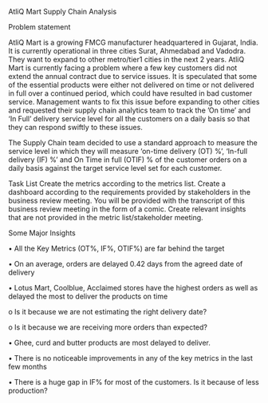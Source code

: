 AtliQ Mart Supply Chain Analysis


Problem statement

AtliQ Mart is a growing FMCG manufacturer headquartered in Gujarat, India. It is currently operational in three cities Surat, Ahmedabad and Vadodra. They want to expand to other metro/tier1 cities in the next 2 years.
AtliQ Mart is currently facing a problem where a few key customers did not extend the annual contract due to service issues. It is speculated that some of the essential products were either not delivered on time or not delivered in full over a continued period, which could have resulted in bad customer service. Management wants to fix this issue before expanding to other cities and requested their supply chain analytics team to track the ’On time’ and ‘In Full’ delivery service level for all the customers on a daily basis so that they can respond swiftly to these issues.

The Supply Chain team decided to use a standard approach to measure the service level in which they will measure ‘on-time delivery (OT) %’, ‘In-full delivery (IF) %’ and On Time in full (OTIF) % of the customer orders on a daily basis against the target service level set for each customer.

Task List
Create the metrics according to the metrics list. Create a dashboard according to the requirements provided by stakeholders in the business review meeting. You will be provided with the transcript of this business review meeting in the form of a comic. Create relevant insights that are not provided in the metric list/stakeholder meeting.

Some Major Insights

•	All the Key Metrics (OT%, IF%, OTIF%) are far behind the target

•	On an average, orders are delayed 0.42 days from the agreed date of delivery

•	Lotus Mart, Coolblue, Acclaimed stores have the highest orders as well as delayed the most to deliver the products on time

o	Is it because we are not estimating the right delivery date?

o	Is it because we are receiving more orders than expected?

•	Ghee, curd and butter products are most delayed to deliver.

•	There is no noticeable improvements in any of the key metrics in the last few months

•	There is a huge gap in IF% for most of the customers. Is it because of less production?
